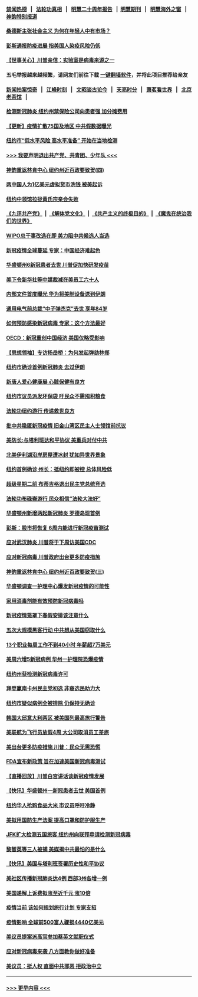 #### [禁闻热榜](热点新闻.md?=0)  &nbsp;&nbsp;|&nbsp;&nbsp; [法轮功真相](https://github.com/gfw-breaker/truth/blob/master/README.md?=0) &nbsp;&nbsp;|&nbsp;&nbsp; [明慧二十周年报告](https://github.com/gfw-breaker/mh-reports/blob/master/README.md?=0) &nbsp;&nbsp;|&nbsp;&nbsp;[明慧期刊](https://github.com/gfw-breaker/mh-qikan) &nbsp;&nbsp;|&nbsp;&nbsp; [明慧海外之窗](https://github.com/gfw-breaker/mh-news/blob/master/README.md?=0) &nbsp;&nbsp;|&nbsp;&nbsp; [神韵特别报道](https://github.com/gfw-breaker/mh-news/blob/master/shenyun.md?=0)
#### [桑德斯主张社会主义 为何在年轻人中有市场？](../pages/nsc412/n11911086.md?t=03031731) 
#### [彭斯通报防疫进展 指美国人染疫风险仍低](../pages/nsc412/n11910872.md?t=03031731) 
#### [【世事关心】川普亲信：实验室是病毒来源之一](../pages/nsc412/n11910876.md?t=03031731) 
#### 五毛举报越来越频繁，请网友们前往下载 [一键翻墙软件](https://github.com/gfw-breaker/ssr-accounts)，并将此项目推荐给亲友
#### [新闻拍案惊奇](https://github.com/gfw-breaker/banned-news/blob/master/pages/link4.md) &nbsp;&nbsp;|&nbsp;&nbsp; [江峰时刻](https://github.com/gfw-breaker/banned-news/blob/master/pages/link4.md) &nbsp;&nbsp;|&nbsp;&nbsp; [文昭谈古论今](https://github.com/gfw-breaker/banned-news/blob/master/pages/link4.md) &nbsp;&nbsp;|&nbsp;&nbsp; [天亮时分](https://github.com/gfw-breaker/banned-news/blob/master/pages/link4.md) &nbsp;&nbsp;|&nbsp;&nbsp; [萧茗看世界](https://github.com/gfw-breaker/banned-news/blob/master/pages/link4.md) &nbsp;&nbsp;|&nbsp;&nbsp; [北京老茶馆](https://github.com/gfw-breaker/banned-news/blob/master/pages/link4.md) &nbsp;&nbsp;|&nbsp;&nbsp; 
#### [检测新冠肺炎 纽约州禁保险公司向患者强 加分摊费用](../pages/nsc412/n11911167.md?t=03031731) 
#### [【更新】疫情扩散75国及地区 中共假数据曝光](../pages/nsc412/n11890652.md?t=03031731) 
#### [纽约市“低水平风险 高水平准备” 开始在当地检测](../pages/nsc412/n11911154.md?t=03031731) 
#### [>>> 我要声明退出共产党、共青团、少年队 <<<](https://github.com/begood0513/goodnews/blob/master/quit/letter.md) 
#### [神韵重返林肯中心 纽约州近百政要致贺(四)](../pages/nsc412/n11908757.md?t=03031731) 
#### [两中国人为1亿美元虚拟货币洗钱 被美起诉](../pages/nsc412/n11910880.md?t=03031731) 
#### [纽约中领馆拉拢黄氏宗亲会失败](../pages/nsc412/n11910480.md?t=03031731) 
#### [《九评共产党》](https://github.com/begood0513/9ping.md/blob/master/README.md) &nbsp;|&nbsp; [《解体党文化》](../../../../jtdwh.md/blob/master/README.md)  &nbsp;|&nbsp; [《共产主义的终极目的》](../../../../gczydzjmd.md/blob/master/README.md) &nbsp;|&nbsp; [《魔鬼在统治我们的世界》](../../../../mgztzwmdsj.md/blob/master/README.md) 
#### [WIPO总干事改选在即 美力阻中共候选人当选](../pages/nsc412/n11910464.md?t=03031731) 
#### [新冠疫情全球蔓延 专家：中国经济难起色](../pages/nsc412/n11910439.md?t=03031731) 
#### [华盛顿州6新冠患者去世 川普促加快研发疫苗](../pages/nsc412/n11910399.md?t=03031731) 
#### [美下令新华社等中媒裁减在美员工六十人](../pages/nsc412/n11910256.md?t=03031731) 
#### [内部文件首度曝光 华为将美制设备送到伊朗](../pages/nsc412/n11910211.md?t=03031731) 
#### [通用电气前总裁“中子弹杰克”去世 享年84岁](../pages/nsc412/n11910095.md?t=03031731) 
#### [如何预防感染新冠病毒 专家：这个方法最好](../pages/nsc412/n11909928.md?t=03031731) 
#### [OECD：新冠重创中国经济 美国仅略受影响](../pages/nsc412/n11910023.md?t=03031731) 
#### [【思想领袖】专访杨岳桥：为何发起弹劾林郑](../pages/nsc412/n11810919.md?t=03031731) 
#### [纽约市确诊首例新冠肺炎  去过伊朗](../pages/nsc412/n11908737.md?t=03031731) 
#### [新唐人爱心健康展  心脏保健有良方](../pages/nsc412/n11908619.md?t=03031731) 
#### [纽约市议员派发环保袋  吁民众不需囤积粮食](../pages/nsc412/n11908742.md?t=03031731) 
#### [法轮功纽约游行 传递救世良方](../pages/nsc412/n11907831.md?t=03031731) 
#### [批中共隐匿新冠疫情  旧金山湾区民主人士领馆前抗议](../pages/nsc412/n11908761.md?t=03031731) 
#### [美防长:与塔利班达和平协议 美重兵对付中共](../pages/nsc412/n11908366.md?t=03031731) 
#### [北美伊利湖沿岸房屋遭冰封 犹如异世界景象](../pages/nsc412/n11908465.md?t=03031731) 
#### [纽约首例确诊 州长：抵纽约即被控 总体风险低](../pages/nsc412/n11908143.md?t=03031731) 
#### [超级星期二前 布蒂吉格退出民主党总统竞选](../pages/nsc412/n11908156.md?t=03031731) 
#### [法轮功布碌崙游行 民众相信“法轮大法好”](../pages/nsc412/n11907645.md?t=03031731) 
#### [华盛顿州新增两起新冠肺炎 罗德岛现首例](../pages/nsc412/n11907757.md?t=03031731) 
#### [彭斯：股市将恢复 6周内能进行新冠疫苗测试](../pages/nsc412/n11907550.md?t=03031731) 
#### [应对武汉肺炎 川普将于下周访美国CDC](../pages/nsc412/n11907493.md?t=03031731) 
#### [应对新冠病毒 川普政府出台更多防疫措施](../pages/nsc412/n11907354.md?t=03031731) 
#### [神韵重返林肯中心 纽约州近百政要致贺(三)](../pages/nsc412/n11904356.md?t=03031731) 
#### [华盛顿调查一护理中心爆发新冠疫情的可能性](../pages/nsc412/n11907230.md?t=03031731) 
#### [家用消毒剂能有效预防新冠病毒吗](../pages/nsc412/n11905553.md?t=03031731) 
#### [新冠疫情笼罩下春假安排该注意什么](../pages/nsc412/n11906890.md?t=03031731) 
#### [五次大规模黑客行动 中共想从美国窃取什么](../pages/nsc412/n11899124.md?t=03031731) 
#### [13个职业每周工作不到40小时 年薪超7万美元](../pages/nsc412/n11893686.md?t=03031731) 
#### [美周六增5新冠病例 华州一护理院恐爆疫情](../pages/nsc412/n11905823.md?t=03031731) 
#### [纽约州获检测新冠病毒许可](../pages/nsc412/n11906069.md?t=03031731) 
#### [拜登赢南卡州民主党初选 非裔选民助力大](../pages/nsc412/n11905930.md?t=03031731) 
#### [纽约市疑似病例全被排除 仍保持无确诊](../pages/nsc412/n11906039.md?t=03031731) 
#### [韩国大邱意大利两区 被美国列最高旅行警告](../pages/nsc412/n11905944.md?t=03031731) 
#### [美联航为飞行员放假4周 大公司取消员工差旅](../pages/nsc412/n11905894.md?t=03031731) 
#### [美出台更多防疫措施 川普：民众无需恐慌](../pages/nsc412/n11905747.md?t=03031731) 
#### [FDA宣布新政策 旨在加速美国新冠病毒测试](../pages/nsc412/n11905693.md?t=03031731) 
#### [【直播回放】川普白宫讲话谈新冠疫情发展](../pages/nsc412/n11905588.md?t=03031731) 
#### [【快讯】华盛顿州一新冠患者去世 美国首例](../pages/nsc412/n11905571.md?t=03031731) 
#### [纽约华人抢购食品大米 市议员呼吁冷静](../pages/nsc412/n11904453.md?t=03031731) 
#### [美拟用国防生产法案 提高口罩和防护服生产](../pages/nsc412/n11905517.md?t=03031731) 
#### [JFK扩大检测五国旅客 纽约州向联邦申请检测新冠病毒](../pages/nsc412/n11905491.md?t=03031731) 
#### [黎智英等三人被捕 美媒揭中共最怕的是什么](../pages/nsc412/n11905316.md?t=03031731) 
#### [【快讯】美国与塔利班签署历史性和平协议](../pages/nsc412/n11905172.md?t=03031731) 
#### [美社区传播新冠肺炎达4例 西部3州各增一例](../pages/nsc412/n11904070.md?t=03031731) 
#### [美国递解上诉费拟涨至近千元  涨10倍](../pages/nsc412/n11904466.md?t=03031731) 
#### [疫情当前 该如何规划旅行计划 专家支招](../pages/nsc412/n11903865.md?t=03031731) 
#### [疫情影响 全球前500富人骤损4440亿美元](../pages/nsc412/n11904283.md?t=03031731) 
#### [美议员提案派高官参加蔡英文就职仪式](../pages/nsc412/n11904166.md?t=03031731) 
#### [应对新冠病毒来袭 八方面教你做好准备](../pages/nsc412/n11903736.md?t=03031731) 
#### [美议员：挺人权 直面中共邪恶 拒政治中立](../pages/nsc412/n11903790.md?t=03031731) 

----
#### [ >>> 更早内容 <<< ](../indexes/nsc412-earlier.md)

